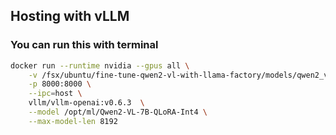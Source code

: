 ##  Hosting with vLLM 






### You can run this with terminal 
```bash
docker run --runtime nvidia --gpus all \
    -v /fsx/ubuntu/fine-tune-qwen2-vl-with-llama-factory/models/qwen2_vl_7b_pissa_qlora_128_fintabnet_en/ :/opt/ml/Qwen2-VL-7B-QLoRA-Int4 \
    -p 8000:8000 \
    --ipc=host \
    vllm/vllm-openai:v0.6.3  \
    --model /opt/ml/Qwen2-VL-7B-QLoRA-Int4 \
    --max-model-len 8192
```

